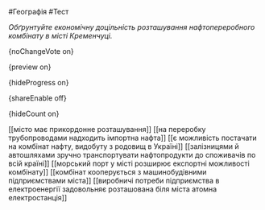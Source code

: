 #Географія #Тест

*Обґрунтуйте економічну доцільність розташування нафтопереробного комбінату в місті Кременчуці.*

{noChangeVote on}

{preview on}

{hideProgress on}

{shareEnable off}

{hideCount on}

[[місто має прикордонне розташування]]
[[на переробку трубопроводами надходить імпортна нафта]]
[[є можливість постачати на комбінат нафту, видобуту з родовищ в Україні]]
[[залізницями й автошляхами зручно транспортувати нафтопродукти до споживачів по всій країні]]
[[морський порт у місті розширює експортні можливості комбінату]]
[[комбінат кооперується з машинобудівними підприємствами міста]]
[[виробничі потреби підприємства в електроенергії задовольняє розташована біля міста атомна електростанція]]
